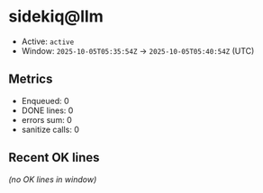 # sidekiq@llm

- Active: `active`
- Window: `2025-10-05T05:35:54Z` → `2025-10-05T05:40:54Z` (UTC)

## Metrics
- Enqueued: 0
- DONE lines: 0
- errors sum: 0
- sanitize calls: 0

## Recent OK lines
_(no OK lines in window)_
